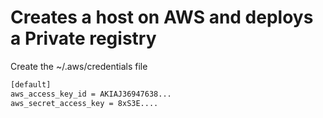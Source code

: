 # Creates a host on AWS and deploys a Private registry

Create the  ~/.aws/credentials file

```bash
[default]
aws_access_key_id = AKIAJ36947638...
aws_secret_access_key = 8xS3E....
```